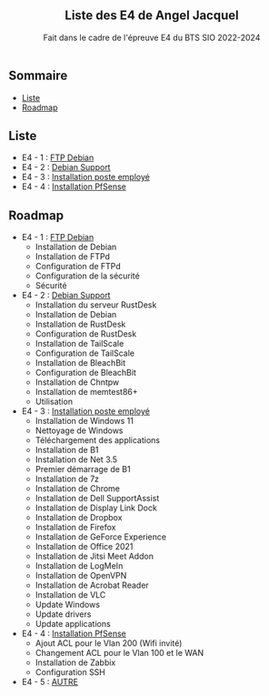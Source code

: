 <br/>
<p align="center">
  <h2 align="center">Liste des E4 de Angel Jacquel</h2>

  <p align="center">
    Fait dans le cadre de l'épreuve E4 du BTS SIO 2022-2024
    <br/>
    <br/>
  </p>
</p>



## Sommaire

* [Liste](#Liste)
* [Roadmap](#Roadmap)

## Liste

* E4 - 1 : [FTP Debian](DebFTP/README.md)
* E4 - 2 : [Debian Support](DebSupport/README.md)
* E4 - 3 : [Installation poste employé](Poste/README.md)
* E4 - 4 : [Installation PfSense](PfSense/README.md)

## Roadmap

* E4 - 1 : [FTP Debian](DebFTP/README.md)
  * Installation de Debian
  * Installation de FTPd
  * Configuration de FTPd
  * Configuration de la sécurité
  * Sécurité
* E4 - 2 : [Debian Support](DebSupport/README.md)
  * Installation du serveur RustDesk
  * Installation de Debian
  * Installation de RustDesk
  * Configuration de RustDesk
  * Installation de TailScale
  * Configuration de TailScale
  * Installation de BleachBit
  * Configuration de BleachBit
  * Installation de Chntpw
  * Installation de memtest86+
  * Utilisation
* E4 - 3 : [Installation poste employé](Poste/README.md)
  * Installation de Windows 11
  * Nettoyage de Windows
  * Téléchargement des applications
  * Installation de B1
  * Installation de Net 3.5
  * Premier démarrage de B1
  * Installation de 7z
  * Installation de Chrome
  * Installation de Dell SupportAssist
  * Installation de Display Link Dock
  * Installation de Dropbox
  * Installation de Firefox
  * Installation de GeForce Experience
  * Installation de Office 2021
  * Installation de Jitsi Meet Addon
  * Installation de LogMeIn
  * Installation de OpenVPN
  * Installation de Acrobat Reader
  * Installation de VLC
  * Update Windows
  * Update drivers
  * Update applications
* E4 - 4 : [Installation PfSense](PfSense/README.md)
  * Ajout ACL pour le Vlan 200 (Wifi invité)
  * Changement ACL pour le Vlan 100 et le WAN
  * Installation de Zabbix
  * Configuration SSH
* E4 - 5 : [AUTRE]()
